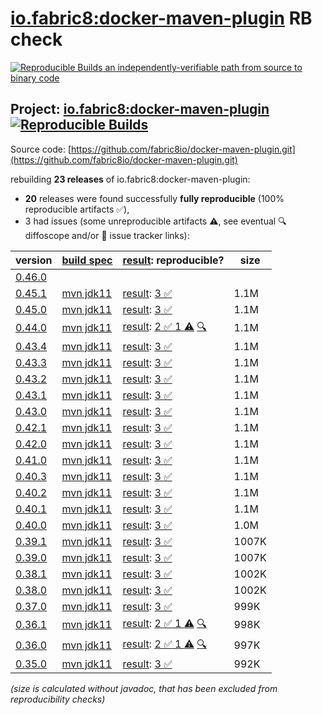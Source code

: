 [io.fabric8:docker-maven-plugin](https://central.sonatype.com/artifact/io.fabric8/docker-maven-plugin/versions) RB check
=======

[![Reproducible Builds](https://reproducible-builds.org/images/logos/rb.svg) an independently-verifiable path from source to binary code](https://reproducible-builds.org/)

## Project: [io.fabric8:docker-maven-plugin](https://central.sonatype.com/artifact/io.fabric8/docker-maven-plugin/versions) [![Reproducible Builds](https://img.shields.io/endpoint?url=https://raw.githubusercontent.com/jvm-repo-rebuild/reproducible-central/master/content/io/fabric8/docker-maven-plugin/badge.json)](https://github.com/jvm-repo-rebuild/reproducible-central/blob/master/content/io/fabric8/docker-maven-plugin/README.md)

Source code: [https://github.com/fabric8io/docker-maven-plugin.git](https://github.com/fabric8io/docker-maven-plugin.git)

rebuilding **23 releases** of io.fabric8:docker-maven-plugin:
- **20** releases were found successfully **fully reproducible** (100% reproducible artifacts :white_check_mark:),
- 3 had issues (some unreproducible artifacts :warning:, see eventual :mag: diffoscope and/or :memo: issue tracker links):

| version | [build spec](/BUILDSPEC.md) | [result](https://reproducible-builds.org/docs/jvm/): reproducible? | size |
| -- | --------- | ------ | -- |
| [0.46.0](https://central.sonatype.com/artifact/io.fabric8/docker-maven-plugin/0.46.0/pom) | | | |
| [0.45.1](https://central.sonatype.com/artifact/io.fabric8/docker-maven-plugin/0.45.1/pom) | [mvn jdk11](docker-maven-plugin-0.45.1.buildspec) | [result](docker-maven-plugin-0.45.1.buildinfo): [3 :white_check_mark: ](docker-maven-plugin-0.45.1.buildcompare) | 1.1M |
| [0.45.0](https://central.sonatype.com/artifact/io.fabric8/docker-maven-plugin/0.45.0/pom) | [mvn jdk11](docker-maven-plugin-0.45.0.buildspec) | [result](docker-maven-plugin-0.45.0.buildinfo): [3 :white_check_mark: ](docker-maven-plugin-0.45.0.buildcompare) | 1.1M |
| [0.44.0](https://central.sonatype.com/artifact/io.fabric8/docker-maven-plugin/0.44.0/pom) | [mvn jdk11](docker-maven-plugin-0.44.0.buildspec) | [result](docker-maven-plugin-0.44.0.buildinfo): [2 :white_check_mark:  1 :warning:](docker-maven-plugin-0.44.0.buildcompare) [:mag:](docker-maven-plugin-0.44.0.diffoscope) | 1.1M |
| [0.43.4](https://central.sonatype.com/artifact/io.fabric8/docker-maven-plugin/0.43.4/pom) | [mvn jdk11](docker-maven-plugin-0.43.4.buildspec) | [result](docker-maven-plugin-0.43.4.buildinfo): [3 :white_check_mark: ](docker-maven-plugin-0.43.4.buildcompare) | 1.1M |
| [0.43.3](https://central.sonatype.com/artifact/io.fabric8/docker-maven-plugin/0.43.3/pom) | [mvn jdk11](docker-maven-plugin-0.43.3.buildspec) | [result](docker-maven-plugin-0.43.3.buildinfo): [3 :white_check_mark: ](docker-maven-plugin-0.43.3.buildcompare) | 1.1M |
| [0.43.2](https://central.sonatype.com/artifact/io.fabric8/docker-maven-plugin/0.43.2/pom) | [mvn jdk11](docker-maven-plugin-0.43.2.buildspec) | [result](docker-maven-plugin-0.43.2.buildinfo): [3 :white_check_mark: ](docker-maven-plugin-0.43.2.buildcompare) | 1.1M |
| [0.43.1](https://central.sonatype.com/artifact/io.fabric8/docker-maven-plugin/0.43.1/pom) | [mvn jdk11](docker-maven-plugin-0.43.1.buildspec) | [result](docker-maven-plugin-0.43.1.buildinfo): [3 :white_check_mark: ](docker-maven-plugin-0.43.1.buildcompare) | 1.1M |
| [0.43.0](https://central.sonatype.com/artifact/io.fabric8/docker-maven-plugin/0.43.0/pom) | [mvn jdk11](docker-maven-plugin-0.43.0.buildspec) | [result](docker-maven-plugin-0.43.0.buildinfo): [3 :white_check_mark: ](docker-maven-plugin-0.43.0.buildcompare) | 1.1M |
| [0.42.1](https://central.sonatype.com/artifact/io.fabric8/docker-maven-plugin/0.42.1/pom) | [mvn jdk11](docker-maven-plugin-0.42.1.buildspec) | [result](docker-maven-plugin-0.42.1.buildinfo): [3 :white_check_mark: ](docker-maven-plugin-0.42.1.buildcompare) | 1.1M |
| [0.42.0](https://central.sonatype.com/artifact/io.fabric8/docker-maven-plugin/0.42.0/pom) | [mvn jdk11](docker-maven-plugin-0.42.0.buildspec) | [result](docker-maven-plugin-0.42.0.buildinfo): [3 :white_check_mark: ](docker-maven-plugin-0.42.0.buildcompare) | 1.1M |
| [0.41.0](https://central.sonatype.com/artifact/io.fabric8/docker-maven-plugin/0.41.0/pom) | [mvn jdk11](docker-maven-plugin-0.41.0.buildspec) | [result](docker-maven-plugin-0.41.0.buildinfo): [3 :white_check_mark: ](docker-maven-plugin-0.41.0.buildcompare) | 1.1M |
| [0.40.3](https://central.sonatype.com/artifact/io.fabric8/docker-maven-plugin/0.40.3/pom) | [mvn jdk11](docker-maven-plugin-0.40.3.buildspec) | [result](docker-maven-plugin-0.40.3.buildinfo): [3 :white_check_mark: ](docker-maven-plugin-0.40.3.buildcompare) | 1.1M |
| [0.40.2](https://central.sonatype.com/artifact/io.fabric8/docker-maven-plugin/0.40.2/pom) | [mvn jdk11](docker-maven-plugin-0.40.2.buildspec) | [result](docker-maven-plugin-0.40.2.buildinfo): [3 :white_check_mark: ](docker-maven-plugin-0.40.2.buildcompare) | 1.1M |
| [0.40.1](https://central.sonatype.com/artifact/io.fabric8/docker-maven-plugin/0.40.1/pom) | [mvn jdk11](docker-maven-plugin-0.40.1.buildspec) | [result](docker-maven-plugin-0.40.1.buildinfo): [3 :white_check_mark: ](docker-maven-plugin-0.40.1.buildcompare) | 1.1M |
| [0.40.0](https://central.sonatype.com/artifact/io.fabric8/docker-maven-plugin/0.40.0/pom) | [mvn jdk11](docker-maven-plugin-0.40.0.buildspec) | [result](docker-maven-plugin-0.40.0.buildinfo): [3 :white_check_mark: ](docker-maven-plugin-0.40.0.buildcompare) | 1.0M |
| [0.39.1](https://central.sonatype.com/artifact/io.fabric8/docker-maven-plugin/0.39.1/pom) | [mvn jdk11](docker-maven-plugin-0.39.1.buildspec) | [result](docker-maven-plugin-0.39.1.buildinfo): [3 :white_check_mark: ](docker-maven-plugin-0.39.1.buildcompare) | 1007K |
| [0.39.0](https://central.sonatype.com/artifact/io.fabric8/docker-maven-plugin/0.39.0/pom) | [mvn jdk11](docker-maven-plugin-0.39.0.buildspec) | [result](docker-maven-plugin-0.39.0.buildinfo): [3 :white_check_mark: ](docker-maven-plugin-0.39.0.buildcompare) | 1007K |
| [0.38.1](https://central.sonatype.com/artifact/io.fabric8/docker-maven-plugin/0.38.1/pom) | [mvn jdk11](docker-maven-plugin-0.38.1.buildspec) | [result](docker-maven-plugin-0.38.1.buildinfo): [3 :white_check_mark: ](docker-maven-plugin-0.38.1.buildcompare) | 1002K |
| [0.38.0](https://central.sonatype.com/artifact/io.fabric8/docker-maven-plugin/0.38.0/pom) | [mvn jdk11](docker-maven-plugin-0.38.0.buildspec) | [result](docker-maven-plugin-0.38.0.buildinfo): [3 :white_check_mark: ](docker-maven-plugin-0.38.0.buildcompare) | 1002K |
| [0.37.0](https://central.sonatype.com/artifact/io.fabric8/docker-maven-plugin/0.37.0/pom) | [mvn jdk11](docker-maven-plugin-0.37.0.buildspec) | [result](docker-maven-plugin-0.37.0.buildinfo): [3 :white_check_mark: ](docker-maven-plugin-0.37.0.buildcompare) | 999K |
| [0.36.1](https://central.sonatype.com/artifact/io.fabric8/docker-maven-plugin/0.36.1/pom) | [mvn jdk11](docker-maven-plugin-0.36.1.buildspec) | [result](docker-maven-plugin-0.36.1.buildinfo): [2 :white_check_mark:  1 :warning:](docker-maven-plugin-0.36.1.buildcompare) [:mag:](docker-maven-plugin-0.36.1.diffoscope) | 998K |
| [0.36.0](https://central.sonatype.com/artifact/io.fabric8/docker-maven-plugin/0.36.0/pom) | [mvn jdk11](docker-maven-plugin-0.36.0.buildspec) | [result](docker-maven-plugin-0.36.0.buildinfo): [2 :white_check_mark:  1 :warning:](docker-maven-plugin-0.36.0.buildcompare) [:mag:](docker-maven-plugin-0.36.0.diffoscope) | 997K |
| [0.35.0](https://central.sonatype.com/artifact/io.fabric8/docker-maven-plugin/0.35.0/pom) | [mvn jdk11](docker-maven-plugin-0.35.0.buildspec) | [result](docker-maven-plugin-0.35.0.buildinfo): [3 :white_check_mark: ](docker-maven-plugin-0.35.0.buildcompare) | 992K |

<i>(size is calculated without javadoc, that has been excluded from reproducibility checks)</i>
